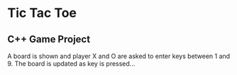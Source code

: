 ﻿# Tic Tac Toe
## C++ Game Project

A board is shown and player X and O are asked to enter keys between 1 and 9.
The board is updated as key is pressed...
